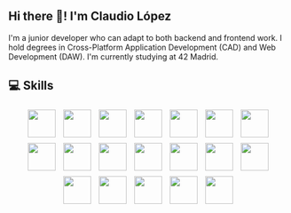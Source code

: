 ## Hi there 👋! I'm Claudio López
I'm a junior developer who can adapt to both backend and frontend work. I hold degrees in Cross-Platform Application Development (CAD) and Web Development (DAW). I'm currently studying at 42 Madrid.

## 💻 Skills

<p align="center">
  <img src="https://github.com/user-attachments/assets/23f1b47b-30c6-4f78-8c81-0c3e290f86fe" width="50" style="margin: 5px;" />
  <img src="https://github.com/user-attachments/assets/5571f837-8466-4272-8f14-511302be5001" width="50" style="margin: 5px;" />
  <img src="https://github.com/user-attachments/assets/8c8aa147-01b4-4715-ab10-8c1495df7656" width="50" style="margin: 5px;" />
  <img src="https://github.com/user-attachments/assets/7ae9390d-db35-4b9e-85b2-404568367a69" width="50" style="margin: 5px;" />
  <img src="https://github.com/user-attachments/assets/488c480d-b053-49ff-973d-765f0c9cb78d" width="50" style="margin: 5px;" />
  <img src="https://github.com/user-attachments/assets/354228ae-6f59-4243-b878-43fa7b75381d" width="50" style="margin: 5px;" />
  <img src="https://github.com/user-attachments/assets/4a2e8e46-3ae0-41a5-9416-8de942c56536" width="50" style="margin: 5px;" />
  <img src="https://github.com/user-attachments/assets/cf745a03-3ad0-4b5c-89d1-8656cd5fedde" width="50" style="margin: 5px;" />
  <img src="https://github.com/user-attachments/assets/05b3ddc5-8917-4ad7-beca-f7becd169773" width="50" style="margin: 5px;" />
  <img src="https://github.com/user-attachments/assets/cab5f034-dc18-4294-828f-8613831cc592" width="50" style="margin: 5px;" />
  <img src="https://github.com/user-attachments/assets/cc4d2a3e-216f-4cd5-bab3-558d93bb3417" width="50" style="margin: 5px;" />
  <img src="https://github.com/user-attachments/assets/ffeebb28-057b-41ce-bdea-e1ed194e2dd8" width="50" style="margin: 5px;" />
  <img src="https://github.com/user-attachments/assets/7052a55c-373a-465e-b2d2-719212772ce9" width="50" style="margin: 5px;" />
  <img src="https://github.com/user-attachments/assets/66912fbb-a99f-49e1-ac66-88cc57df20b0" width="50" style="margin: 5px;" />
  <img src="https://github.com/user-attachments/assets/13bd2d54-ef6f-4bee-948b-7e256f7c0aae" width="50" style="margin: 5px;" />
  <img src="https://github.com/user-attachments/assets/a3bcf25b-7078-45d9-95ca-fb4c81a0f7d4" width="50" style="margin: 5px;" />
  <img src="https://github.com/user-attachments/assets/1c208cce-0b21-4cd5-b659-c35182788466" width="50" style="margin: 5px;" />
  <img src="https://github.com/user-attachments/assets/d2394d26-c0b6-4598-951b-5e867abac01b" width="50" style="margin: 5px;" />
  <img src="https://github.com/user-attachments/assets/f4af8b82-b76c-4c3b-9e09-0d2c2fba9463" width="50" style="margin: 5px;" />
</p>


<!--
**Clxxdxx/Clxxdxx** is a ✨ _special_ ✨ repository because its `README.md` (this file) appears on your GitHub profile.

Here are some ideas to get you started:

- 🔭 I’m currently working on ...
- 🌱 I’m currently learning ...
- 👯 I’m looking to collaborate on ...
- 🤔 I’m looking for help with ...
- 💬 Ask me about ...
- 📫 How to reach me: ...
- 😄 Pronouns: ...
- ⚡ Fun fact: ...
-->
